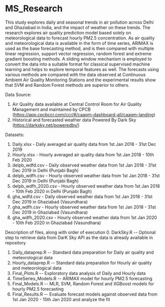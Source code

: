 # MS_Research
This study explores daily and seasonal trends in air pollution across Delhi and Ghaziabad in India, and the impact of weather on these trends. The research explores air quality prediction model based solely on meteorological data to forecast hourly PM2.5 concentration. As air quality and meteorological data is available in the form of time series, ARIMAX is used as the base forecasting method, and is then compared with multiple linear regression, support vector regression, random forest and extreme gradient boosting methods. A sliding window mechanism is employed to convert the data into a suitable format for classical supervised machine learning and helps to explore temporal features as well. The forecasts using various methods are compared with the data observed at Continuous Ambient Air Quality Monitoring Stations and the experimental results show that SVM and Random Forest methods are superior to others. 

Data Source:
1. Air Quality data available at Central Control Room for Air Quality Management and maintained by CPCB (https://app.cpcbccr.com/ccr/#/caaqm-dashboard-all/caaqm-landing)
2. Historical and forecasted weather data Powered By Dark Sky 
(https://darksky.net/poweredby/)

Datasets:
1. Daily.xlsx - Daily averaged air quality data from 1st Jan 2018 - 31st Dec 2019
2. Hourly.xlsx - Hourly averaged air quality data from 1st Jan 2018 - 10th Feb 2020
3. delpb_wdfd.csv - Daily observed weather data from 1st Jan 2018 - 31st Dec 2019 in Delhi (Punjabi Bagh)
4. delpb_wdfh.csv - Hourly observed weather data from 1st Jan 2018 - 31st Dec 2019 in Delhi (Punjabi Bagh)
5. delpb_wdfh_2020.csv - Hourly observed weather data from 1st Jan 2018 - 10th Feb 2020 in Delhi (Punjabi Bagh)
6. gha_wdfd.csv - Daily observed weather data from 1st Jan 2018 - 31st Dec 2019 in Ghaziabad (Vasundhara)
7. gha_wdfh.csv - Hourly observed weather data from 1st Jan 2018 - 31st Dec 2019 in Ghaziabad (Vasundhara)
8. gha_wdfh_2020.csv - Hourly observed weather data from 1st Jan 2020 - 10th Feb 2020 in Ghaziabad (Vasundhara)

Description of files, along with order of execution
0. DarkSky.R -- Optional step to retrieve data from DarK Sky API as the data is already available in repository
1. Daily_dataprep.R -- Standard data preparation for Daily air quality and meteorological data 
2. Hourly_dataprep.R -- Standard data preparation for Hourly air quality and meteorological data 
3. Final_Plots.R -- Exploratory data analysis of Daily and Hourly data 
4. TimeSeries_Models.R -- ARIMAX model for hourly PM2.5 forecasting
5. Final_Models.R -- MLR, SVM, Random Forest and XGBoost models for hourly PM2.5 forecasting
6. Final_Results.R -- Evaluate forecast models against observed data from 1st Jan 2020 - 15th Jan 2020 and analyze the fit
